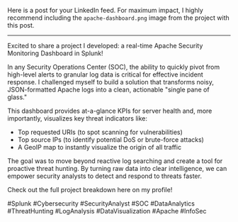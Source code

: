 Here is a post for your LinkedIn feed. For maximum impact, I highly recommend including the `apache-dashboard.png` image from the project with this post.

---

Excited to share a project I developed: a real-time Apache Security Monitoring Dashboard in Splunk!

In any Security Operations Center (SOC), the ability to quickly pivot from high-level alerts to granular log data is critical for effective incident response. I challenged myself to build a solution that transforms noisy, JSON-formatted Apache logs into a clean, actionable "single pane of glass."

This dashboard provides at-a-glance KPIs for server health and, more importantly, visualizes key threat indicators like:
- Top requested URIs (to spot scanning for vulnerabilities)
- Top source IPs (to identify potential DoS or brute-force attacks)
- A GeoIP map to instantly visualize the origin of all traffic

The goal was to move beyond reactive log searching and create a tool for proactive threat hunting. By turning raw data into clear intelligence, we can empower security analysts to detect and respond to threats faster.

Check out the full project breakdown here on my profile!

#Splunk #Cybersecurity #SecurityAnalyst #SOC #DataAnalytics #ThreatHunting #LogAnalysis #DataVisualization #Apache #InfoSec